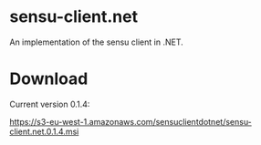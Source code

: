 sensu-client.net
================

An implementation of the sensu client in .NET.

Download
========

Current version 0.1.4:

https://s3-eu-west-1.amazonaws.com/sensuclientdotnet/sensu-client.net.0.1.4.msi
